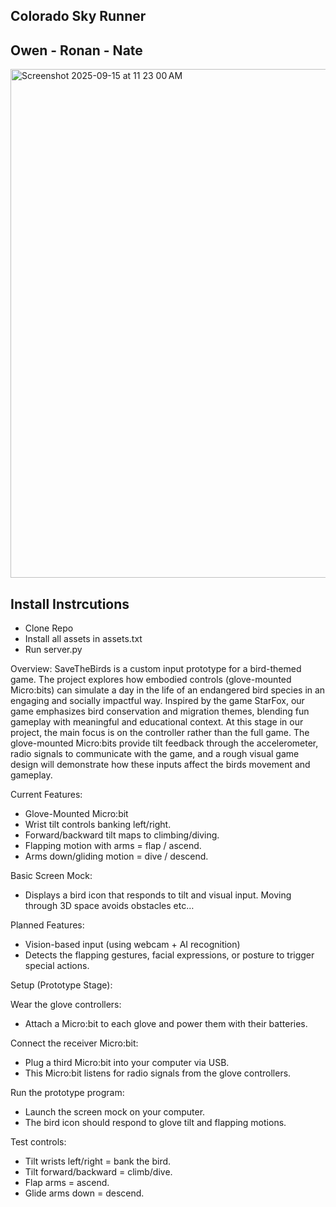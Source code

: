 ## Colorado Sky Runner ##
## Owen - Ronan - Nate ##

<img width="1500" height="814" alt="Screenshot 2025-09-15 at 11 23 00 AM" src="https://github.com/user-attachments/assets/48486455-3b3f-4f6a-9dc7-d87a7867fc4d" />


## Install Instrcutions
- Clone Repo
- Install all assets in assets.txt
- Run server.py

Overview:
SaveTheBirds is a custom input prototype for a bird-themed game. The project explores how embodied controls (glove-mounted Micro:bits) can simulate a day in the life of an endangered bird species in an engaging and socially impactful way. Inspired by the game StarFox, our game emphasizes bird conservation and migration themes, blending fun gameplay with meaningful and educational context.
At this stage in our project, the main focus is on the controller rather than the full game. The glove-mounted Micro:bits provide tilt feedback through the accelerometer, radio signals to communicate with the game, and a rough visual game design will demonstrate how these inputs affect the birds movement and gameplay.

Current Features:
- Glove-Mounted Micro:bit
- Wrist tilt controls banking left/right.
- Forward/backward tilt maps to climbing/diving.
- Flapping motion with arms  = flap / ascend.
- Arms down/gliding motion = dive / descend.

Basic Screen Mock:
- Displays a bird icon that responds to tilt and visual input. Moving through 3D space avoids obstacles etc…

Planned Features:
- Vision-based input (using webcam + AI recognition)
- Detects the flapping gestures, facial expressions, or posture to trigger special actions.

Setup (Prototype Stage):

Wear the glove controllers:
- Attach a Micro:bit to each glove and power them with their batteries.

Connect the receiver Micro:bit\:
- Plug a third Micro:bit into your computer via USB.
- This Micro:bit listens for radio signals from the glove controllers.

Run the prototype program:
- Launch the screen mock on your computer.
- The bird icon should respond to glove tilt and flapping motions.

Test controls:
- Tilt wrists left/right = bank the bird.
- Tilt forward/backward = climb/dive.
- Flap arms = ascend.
- Glide arms down = descend.
